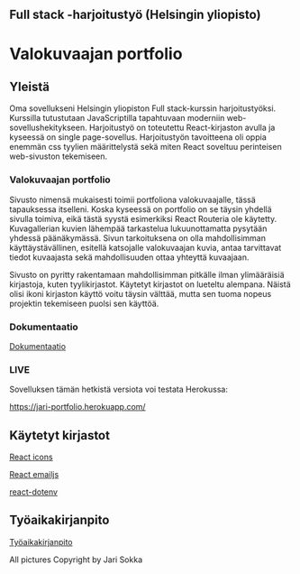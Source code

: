 ## Full stack -harjoitustyö (Helsingin yliopisto)
# Valokuvaajan portfolio 

## Yleistä

Oma sovellukseni Helsingin yliopiston Full stack-kurssin harjoitustyöksi. Kurssilla tutustutaan JavaScriptilla tapahtuvaan moderniin web-sovellushekitykseen. Harjoitustyö on toteutettu React-kirjaston avulla ja kyseessä on single page-sovellus. Harjoitustyön tavoitteena oli oppia enemmän css tyylien määrittelystä sekä miten React soveltuu perinteisen web-sivuston tekemiseen. 

### Valokuvaajan portfolio

Sivusto nimensä mukaisesti toimii portfoliona valokuvaajalle, tässä tapauksessa itselleni. Koska kyseessä on portfolio on se  täysin yhdellä sivulla toimiva, eikä tästä syystä esimerkiksi React Routeria ole käytetty. Kuvagallerian kuvien lähempää tarkastelua lukuunottamatta pysytään yhdessä päänäkymässä. Sivun tarkoituksena on olla mahdollisimman käyttäystävällinen, esitellä katsojalle valokuvaajan kuvia, antaa tarvittavat tiedot kuvaajasta sekä mahdollisuuden ottaa yhteyttä kuvaajaan. 

Sivusto on pyritty rakentamaan mahdollisimman pitkälle ilman ylimääräisiä kirjastoja, kuten tyylikirjastot. Käytetyt kirjastot on lueteltu alempana. Näistä olisi ikoni kirjaston käyttö voitu täysin välttää, mutta sen tuoma nopeus projektin tekemiseen puolsi sen käyttöä. 

### Dokumentaatio

[Dokumentaatio](./dokumentaatio.md)

### LIVE

Sovelluksen tämän hetkistä versiota voi testata Herokussa:

https://jari-portfolio.herokuapp.com/


## Käytetyt kirjastot

[React icons](https://react-icons.github.io/react-icons/)

[React emailjs](https://www.emailjs.com/docs/examples/reactjs/)

[react-dotenv](https://www.npmjs.com/package/react-dotenv) 

## Työaikakirjanpito

[Työaikakirjanpito](./tuntikirjanpito.md)

All pictures Copyright by Jari Sokka 
